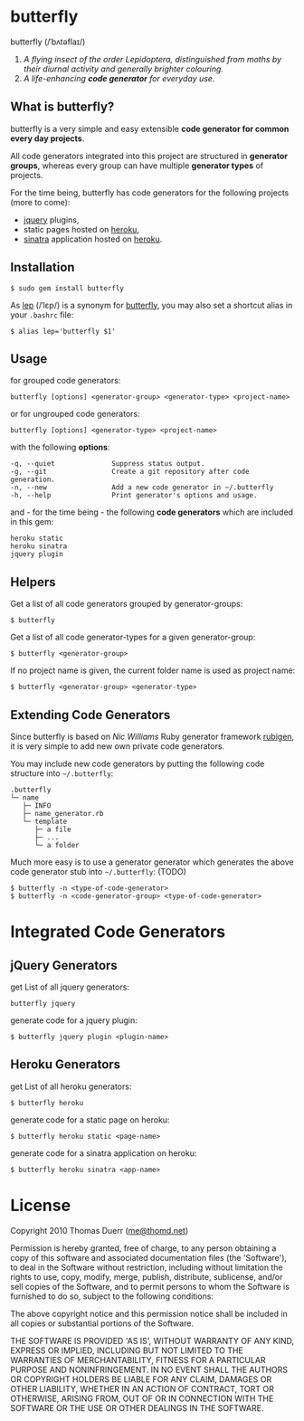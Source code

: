 butterfly
=========

butterfly (/ˈbʌtəflaɪ/)

   1. _A flying insect of the order Lepidoptera, distinguished from moths by their diurnal activity and generally brighter colouring._
   2. _A life-enhancing __code generator__ for everyday use._

What is butterfly?
------------------

butterfly is a very simple and easy extensible __code generator for common every day projects__.  

All code generators integrated into this project are structured in __generator groups__, whereas every group can have multiple __generator types__ of projects.

For the time being, butterfly has code generators for the following projects (more to come):

   * [jquery][j] plugins, 
   * static pages hosted on [heroku][h], 
   * [sinatra][s] application hosted on [heroku][h].

Installation
------------

    $ sudo gem install butterfly
    
As [lep][wiki-2] (/ˈlɛp/) is a synonym for [butterfly][wiki-1], you may also set a shortcut alias in your `.bashrc` file:

    $ alias lep='butterfly $1'
    
Usage
-----

for grouped code generators:

    butterfly [options] <generator-group> <generator-type> <project-name>

or for ungrouped code generators:

    butterfly [options] <generator-type> <project-name>

with the following __options__:

    -q, --quiet              Suppress status output.
    -g, --git                Create a git repository after code generation.
    -n, --new                Add a new code generator in ~/.butterfly
    -h, --help               Print generator's options and usage.
 
and - for the time being - the following __code generators__ which are included in this gem:

    heroku static
    heroku sinatra
    jquery plugin
  
Helpers
-------

Get a list of all code generators grouped by generator-groups:

    $ butterfly

Get a list of all code generator-types for a given generator-group:

    $ butterfly <generator-group>

If no project name is given, the current folder name is used as project name:

    $ butterfly <generator-group> <generator-type>

Extending Code Generators
-------------------------

Since butterfly is based on _Nic Williams_ Ruby generator framework [rubigen][r], it is very simple to add new own private code generators.

You may include new code generators by putting the following code structure into `~/.butterfly`:

    .butterfly
    └─ name
       ├─ INFO
       ├─ name_generator.rb
       └─ template
          ├─ a file
          ├─ ...
          └─ a folder

Much more easy is to use a generator generator which generates the above code generator stub into `~/.butterfly`: (TODO)

    $ butterfly -n <type-of-code-generator>
    $ butterfly -n <code-generator-group> <type-of-code-generator>

Integrated Code Generators
==========================
        
jQuery Generators
-----------------

get List of all jquery generators:

    butterfly jquery

generate code for a jquery plugin:

    $ butterfly jquery plugin <plugin-name>

Heroku Generators
-----------------

get List of all heroku generators:

    $ butterfly heroku

generate code for a static page on heroku:

    $ butterfly heroku static <page-name>
    
generate code for a sinatra application on heroku:

    $ butterfly heroku sinatra <app-name>

License
=======

Copyright 2010 Thomas Duerr (me@thomd.net)

Permission is hereby granted, free of charge, to any person obtaining
a copy of this software and associated documentation files (the
'Software'), to deal in the Software without restriction, including
without limitation the rights to use, copy, modify, merge, publish,
distribute, sublicense, and/or sell copies of the Software, and to
permit persons to whom the Software is furnished to do so, subject to
the following conditions:

The above copyright notice and this permission notice shall be
included in all copies or substantial portions of the Software.

THE SOFTWARE IS PROVIDED 'AS IS', WITHOUT WARRANTY OF ANY KIND,
EXPRESS OR IMPLIED, INCLUDING BUT NOT LIMITED TO THE WARRANTIES OF
MERCHANTABILITY, FITNESS FOR A PARTICULAR PURPOSE AND NONINFRINGEMENT.
IN NO EVENT SHALL THE AUTHORS OR COPYRIGHT HOLDERS BE LIABLE FOR ANY
CLAIM, DAMAGES OR OTHER LIABILITY, WHETHER IN AN ACTION OF CONTRACT,
TORT OR OTHERWISE, ARISING FROM, OUT OF OR IN CONNECTION WITH THE
SOFTWARE OR THE USE OR OTHER DEALINGS IN THE SOFTWARE.
    
    
[wiki-1]: http://en.wiktionary.org/wiki/butterfly "Butterfly on Wiktionary"
[wiki-2]: http://en.wiktionary.org/wiki/lep "Lep on Wiktionary"
[j]: http://jquery.com/ "jQuery: The Write Less, Do More, JavaScript Library"
[h]: http://heroku.com/ "heroku | Ruby Cloud Platform as a Service"
[s]: http://www.sinatrarb.com/ "Sinatra"
[r]: http://rubigen.rubyforge.org/ "rubigen - Ruby Generator Framework"

